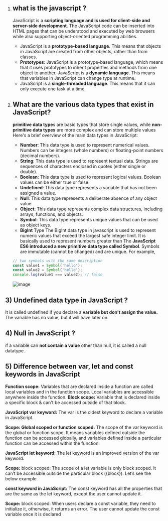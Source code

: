 1) ## what is the javascript ?
    JavaScript is a **scripting language and is used for client-side and server-side development**. The JavaScript code can be inserted into HTML pages 
    that can be understood and executed by web browsers while also supporting object-oriented programming abilities.
    -  JavaScript is a **prototype-based language**. This means that objects in JavaScript are created from other objects, rather than from classes.
    -  **Prototypes**: JavaScript is a prototype-based language, which means that it uses prototypes to inherit properties and methods from one object to 
    another.
      JavaScript is a **dynamic language**. This means that variables in JavaScript can change type at runtime.
    - JavaScript is a **single-threaded language**. This means that it can only execute one task at a time.
2) ##  What are the various data types that exist in JavaScript?
      **primitive data type**s are basic types that store single values, while
      **non-primitive data types** are more complex and can store multiple values
    Here's a brief overview of the main data types in JavaScript:
    - **Number**: This data type is used to represent numerical values. Numbers can be integers (whole numbers) or floating-point numbers (decimal numbers).
    - **String**: This data type is used to represent textual data. Strings are sequences of characters enclosed in quotes (either single or double).
    - **Boolean**: This data type is used to represent logical values. Boolean values can be either true or false.
    - **Undefined**: This data type represents a variable that has not been assigned a value.
    - **Null**: This data type represents a deliberate absence of any object value.
    - **Object**: This data type represents complex data structures, including arrays, functions, and objects.
    - **Symbol**: This data type represents unique values that can be used as object keys.
    -  **BigInt** Type
       The BigInt data type in javascript is used to represent numeric values that exceed the largest safe integer limit. It is basically used to represent 
         numbers greater than 
    The **JavaScript ES6 introduced a new primitive data type called Symbol**. Symbols are immutable (cannot be changed) and are unique. For example,
    
    ```javascript
    // two symbols with the same description
    const value1 = Symbol('hello');
    const value2 = Symbol('hello');
    console.log(value1 === value2); // false
    ```
    ![image](https://github.com/user-attachments/assets/2777c9e5-9e80-42c4-aeec-68c228ec110b)
 ## 3) Undefined data type in JavaScript ?
 It is called undefined if you declare a **variable but don't assign the value.** The variable has no value, but it will have later on. 
 ## 4) Null in JavaScript ?
 if a variable can **not contain a value** other than null, it is called a null datatype.
## 5) Difference between var, let and const keywords in JavaScript
 **Function scope:** Variables that are declared inside a function are called local variables and in the function scope. Local variables are accessible 
                     anywhere inside the function. 
 **Block scope:** Variable that is declared inside a specific block & can't be accessed outside of that block.
 
**JavaScript var keyword:** The var is the oldest keyword to declare a variable in JavaScript.

**Scope: Global scoped or function scoped.** The scope of the var keyword is the global or function scope. It means variables defined outside the function 
  can be accessed globally, and variables defined inside a particular function can be accessed within the function.  
  
**JavaScript let keyword:** The let keyword is an improved version of the var keyword. 

**Scope:** block scoped: The scope of a let variable is only block scoped. It can’t be accessible outside the particular block ({block}). Let’s see the below example.

**const keyword in JavaScript:** The const keyword has all the properties that are the same as the let keyword, except the user cannot update it.

**Scope:** block scoped: When users declare a const variable, they need to initialize it, otherwise, it returns an error. The user cannot update the const variable once it is declared
